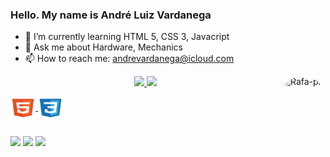 ### Hello. My name is André Luiz Vardanega

- 🌱 I’m currently learning HTML 5, CSS 3, Javacript
- 💬 Ask me about Hardware, Mechanics
- 📫 How to reach me: andrevardanega@icloud.com
<div align="center">
  <a href="https://github.com/andrevardanega">
  <img height="180em" src="https://github-readme-stats.vercel.app/api?username=vardanega&show_icons=true&theme=codeSTACKr&include_all_commits=true&count_private=true"/>
  <img height="180em" src="https://github-readme-stats.vercel.app/api/top-langs/?username=vardanega&layout=compact&langs_count=7&theme=codeSTACKr"/>
   <img align="right" alt="Rafa-pic" height="150" style="border-radius:50px;" src="https://encrypted-tbn0.gstatic.com/images?q=tbn:ANd9GcSPI5LgsKzxk26inWSh5Smy4IMCQ0-LVTXdPw&usqp=CAU">
</div>

 <div style="display: inline_block"><br>
  <img align="center" alt="Rafa-HTML" height="30" width="40" src="https://raw.githubusercontent.com/devicons/devicon/master/icons/html5/html5-original.svg">
  <img align="center" alt="Rafa-CSS" height="30" width="40" src="https://raw.githubusercontent.com/devicons/devicon/master/icons/css3/css3-original.svg">
</div>

 ## <div> 
  <a href="https://www.instagram.com/andrevardanega/" target="_blank"><img src="https://img.shields.io/badge/-Instagram-%23E4405F?style=for-the-badge&logo=instagram&logoColor=white" target="_blank"></a>
  <a href = "mailto:andrevardanega@gmail.com"><img src="https://img.shields.io/badge/-Gmail-%23333?style=for-the-badge&logo=gmail&logoColor=white" target="_blank"></a>
  <a href="https://www.linkedin.com/in/andre-luiz-vardanega-89a21321b/" target="_blank"><img src="https://img.shields.io/badge/-LinkedIn-%230077B5?style=for-the-badge&logo=linkedin&logoColor=white" target="_blank"></a> 
</div>
